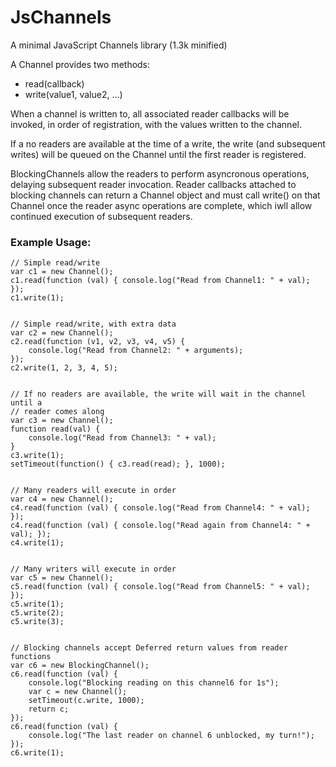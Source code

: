 JsChannels
==========

A minimal JavaScript Channels library (1.3k minified)

A Channel provides two methods:
* read(callback)
* write(value1, value2, ...)

When a channel is written to, all associated reader callbacks will be invoked,
in order of registration, with the values written to the channel.

If a no readers are available at the time of a write, the write (and subsequent
writes) will be queued on the Channel until the first reader is registered.

BlockingChannels allow the readers to perform asyncronous operations, delaying
subsequent reader invocation.  Reader callbacks attached to blocking channels can
return a Channel object and must call write() on that Channel once the reader
async operations are complete, which iwll allow continued execution of subsequent
readers.

### Example Usage:

    // Simple read/write
    var c1 = new Channel();
    c1.read(function (val) { console.log("Read from Channel1: " + val); });
    c1.write(1);


    // Simple read/write, with extra data
    var c2 = new Channel();
    c2.read(function (v1, v2, v3, v4, v5) {
        console.log("Read from Channel2: " + arguments);
    });
    c2.write(1, 2, 3, 4, 5);


    // If no readers are available, the write will wait in the channel until a
    // reader comes along
    var c3 = new Channel();
    function read(val) {
        console.log("Read from Channel3: " + val);
    }
    c3.write(1);
    setTimeout(function() { c3.read(read); }, 1000);


    // Many readers will execute in order
    var c4 = new Channel();
    c4.read(function (val) { console.log("Read from Channel4: " + val); });
    c4.read(function (val) { console.log("Read again from Channel4: " + val); });
    c4.write(1);


    // Many writers will execute in order
    var c5 = new Channel();
    c5.read(function (val) { console.log("Read from Channel5: " + val); });
    c5.write(1);
    c5.write(2);
    c5.write(3);


    // Blocking channels accept Deferred return values from reader functions
    var c6 = new BlockingChannel();
    c6.read(function (val) {
        console.log("Blocking reading on this channel6 for 1s");
        var c = new Channel();
        setTimeout(c.write, 1000);
        return c;
    });
    c6.read(function (val) {
        console.log("The last reader on channel 6 unblocked, my turn!");
    });
    c6.write(1);
